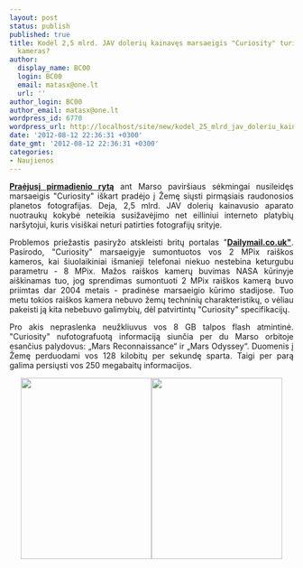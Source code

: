 ```yaml
---
layout: post
status: publish
published: true
title: Kodėl 2,5 mlrd. JAV dolerių kainavęs marsaeigis "Curiosity" turi vos 2 MPix
  kameras?
author:
  display_name: BC00
  login: BC00
  email: matasx@one.lt
  url: ''
author_login: BC00
author_email: matasx@one.lt
wordpress_id: 6770
wordpress_url: http://localhost/site/new/kodel_25_mlrd_jav_doleriu_kainaves_marsaeigis_curiosity_turi_vos_2_mpix_kameras/
date: '2012-08-12 22:36:31 +0300'
date_gmt: '2012-08-12 22:36:31 +0300'
categories:
- Naujienos
---
```

<p style="text-align: justify;">
	<a href="http://www.technews.lt/naujiena/n/a/curiosity_sekmingai_nusileido_marse.html"><strong>Praėjusį pirmadienio rytą</strong></a> ant Marso pavir&scaron;iaus sėkmingai nusileidęs marsaeigis &quot;Curiosity&quot; i&scaron;kart pradėjo į Žemę siųsti pirmąsiais raudonosios planetos fotografijas. Deja, 2,5 mlrd. JAV dolerių kainavusio aparato nuotraukų kokybė neteikia susižavėjimo net eilliniui interneto platybių nar&scaron;ytojui, kuris visi&scaron;kai neturi patirties fotografijų srityje.</p>
<p style="text-align: justify;">
	Problemos priežastis pasiryžo atskleisti britų portalas &quot;<a href="http://www.dailymail.co.uk/sciencetech/article-2186439/Smartphone-cameras-better-2-5-billion-Mars-Curiosity-rover.html"><strong>Dailymail.co.uk&quot;</strong></a>. Pasirodo, &quot;Curiosity&quot; marsaeigyje sumontuotos vos 2 MPix rai&scaron;kos kameros, kai &scaron;iuolaikiniai i&scaron;manieji telefonai niekuo nestebina keturgubu parametru - 8 MPix. Mažos rai&scaron;kos kamerų buvimas NASA kūrinyje ai&scaron;kinamas tuo, jog sprendimas sumontuoti 2 MPix rai&scaron;kos kamerą buvo priimtas dar 2004 metais - pradinėse marsaeigio kūrimo stadijose. Tuo metu tokios rai&scaron;kos kamera nebuvo žemų techninių charakteristikų, o vėliau pakeisti ją kita nebebuvo galimybių, dėl patvirtintų &quot;Curiosity&quot; specifikacijų.</p>
<p style="text-align: justify;">
	Pro akis nepraslenka neužkliuvus vos 8 GB talpos flash atmintinė. &quot;Curiosity&quot; nufotografuotą informaciją siunčia per du Marso orbitoje esančius palydovus: &bdquo;Mars Reconnaissance&ldquo; ir &bdquo;Mars Odyssey&ldquo;. Duomenis į Žemę perduodami vos 128 kilobitų per sekundę sparta. Taigi per parą galima persiųsti vos 250 megabaitų informacijos.</p>
<p style="text-align: center;">
	<img alt="" src="http://technews.lt/userfiles/article-2186439-1467C2CD000005DC-899_306x423.jpg" style="width: 232px; height: 321px;" /><img alt="" src="http://technews.lt/userfiles/article-2186439-0BC7EABC00000578-391_306x423.jpg" style="width: 232px; height: 321px;" /></p>
